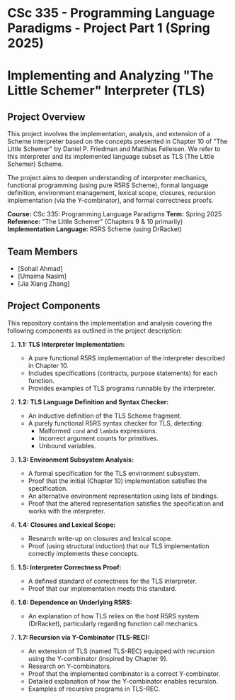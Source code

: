 # CSc 335 - Programming Language Paradigms - Project Part 1 (Spring 2025)
# Implementing and Analyzing "The Little Schemer" Interpreter (TLS)

## Project Overview

This project involves the implementation, analysis, and extension of a Scheme interpreter based on the concepts presented in Chapter 10 of "The Little Schemer" by Daniel P. Friedman and Matthias Felleisen. We refer to this interpreter and its implemented language subset as TLS (The Little Schemer) Scheme.

The project aims to deepen understanding of interpreter mechanics, functional programming (using pure R5RS Scheme), formal language definition, environment management, lexical scope, closures, recursion implementation (via the Y-combinator), and formal correctness proofs.

**Course:** CSc 335: Programming Language Paradigms
**Term:** Spring 2025
**Reference:** "The Little Schemer" (Chapters 9 & 10 primarily)
**Implementation Language:** R5RS Scheme (using DrRacket)

## Team Members

* [Sohail Ahmad]
* [Umaima Nasim]
* [Jia Xiang Zhang]

## Project Components

This repository contains the implementation and analysis covering the following components as outlined in the project description:

1.  **1.1: TLS Interpreter Implementation:**
    * A pure functional R5RS implementation of the interpreter described in Chapter 10.
    * Includes specifications (contracts, purpose statements) for each function.
    * Provides examples of TLS programs runnable by the interpreter.

2.  **1.2: TLS Language Definition and Syntax Checker:**
    * An inductive definition of the TLS Scheme fragment.
    * A purely functional R5RS syntax checker for TLS, detecting:
        * Malformed `cond` and `lambda` expressions.
        * Incorrect argument counts for primitives.
        * Unbound variables.

3.  **1.3: Environment Subsystem Analysis:**
    * A formal specification for the TLS environment subsystem.
    * Proof that the initial (Chapter 10) implementation satisfies the specification.
    * An alternative environment representation using lists of bindings.
    * Proof that the altered representation satisfies the specification and works with the interpreter.

4.  **1.4: Closures and Lexical Scope:**
    * Research write-up on closures and lexical scope.
    * Proof (using structural induction) that our TLS implementation correctly implements these concepts.

5.  **1.5: Interpreter Correctness Proof:**
    * A defined standard of correctness for the TLS interpreter.
    * Proof that our implementation meets this standard.

6.  **1.6: Dependence on Underlying R5RS:**
    * An explanation of how TLS relies on the host R5RS system (DrRacket), particularly regarding function call mechanics.

7.  **1.7: Recursion via Y-Combinator (TLS-REC):**
    * An extension of TLS (named TLS-REC) equipped with recursion using the Y-combinator (inspired by Chapter 9).
    * Research on Y-combinators.
    * Proof that the implemented combinator is a correct Y-combinator.
    * Detailed explanation of how the Y-combinator enables recursion.
    * Examples of recursive programs in TLS-REC.
